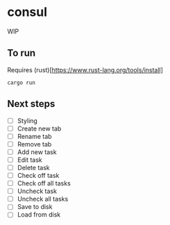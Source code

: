 # consul

WIP

## To run

Requires (rust)[https://www.rust-lang.org/tools/install]

```shell
cargo run
```

## Next steps

 - [ ] Styling
 - [ ] Create new tab
 - [ ] Rename tab
 - [ ] Remove tab
 - [ ] Add new task
 - [ ] Edit task
 - [ ] Delete task
 - [ ] Check off task
 - [ ] Check off all tasks
 - [ ] Uncheck task
 - [ ] Uncheck all tasks
 - [ ] Save to disk
 - [ ] Load from disk
